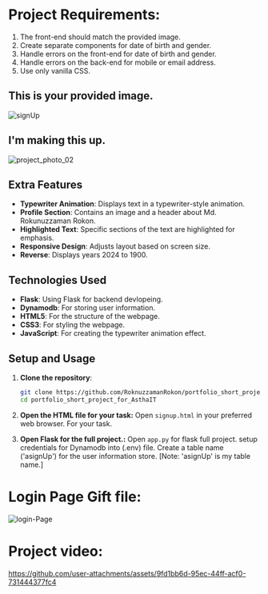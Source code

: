 # Project Requirements:
 1. The front-end should match the provided image.
 2. Create separate components for date of birth and gender.
 3. Handle errors on the front-end for date of birth and gender.
 4. Handle errors on the back-end for mobile or email address.
 5. Use only vanilla CSS.

   
## This is your provided image.

![signUp](https://github.com/user-attachments/assets/55c1fa35-1261-4c7b-87c7-283d262c148a)


## I'm making this up.

![project_photo_02](https://github.com/user-attachments/assets/dcf24b11-2c53-419b-aca4-4f83c3898c88)




## Extra Features

- **Typewriter Animation**: Displays text in a typewriter-style animation.
- **Profile Section**: Contains an image and a header about Md. Rokunuzzaman Rokon.
- **Highlighted Text**: Specific sections of the text are highlighted for emphasis.
- **Responsive Design**: Adjusts layout based on screen size.
- **Reverse**: Displays years 2024 to 1900.

## Technologies Used

- **Flask**: Using Flask for backend devlopeing.
- **Dynamodb**: For storing user information.
- **HTML5**: For the structure of the webpage.
- **CSS3**: For styling the webpage.
- **JavaScript**: For creating the typewriter animation effect.


## Setup and Usage

1. **Clone the repository**:
    ```sh
    git clone https://github.com/RoknuzzamanRokon/portfolio_short_project_for_AsthaIT.git
    cd portfolio_short_project_for_AsthaIT
    ```

2. **Open the HTML file for your task:**
    Open `signup.html` in your preferred web browser. For your task.

3. **Open Flask for the full project.:**
   Open `app.py` for flask full project.
   setup credentials for Dynamodb into (.env) file.
   Create a table name ('asignUp') for the user information store. [Note: 'asignUp' is my table name.]






# Login Page Gift file:
   ![login-Page](https://github.com/user-attachments/assets/f9ee9118-d3c9-40c6-95f2-0695e7e4d2c7)


# Project video:
   https://github.com/user-attachments/assets/9fd1bb6d-95ec-44ff-acf0-731444377fc4



